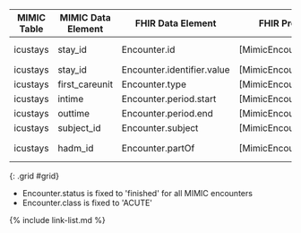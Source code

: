 |MIMIC Table|MIMIC Data Element|FHIR Data Element|FHIR Profile|Notes| 
|---|---|---|---|---|
|icustays|stay_id|Encounter.id|[MimicEncounterICU]|Stay_id converted to UUID5|
|icustays|stay_id|Encounter.identifier.value|[MimicEncounterICU]||
|icustays|first_careunit|Encounter.type|[MimicEncounterICU]||
|icustays|intime|Encounter.period.start|[MimicEncounterICU]||
|icustays|outtime|Encounter.period.end|[MimicEncounterICU]||
|icustays|subject_id|Encounter.subject|[MimicEncounterICU]|Convert to UUID|
|icustays|hadm_id|Encounter.partOf|[MimicEncounterICU]|Links to MIMIC_Encounter's|
{: .grid #grid}

* Encounter.status is fixed to 'finished' for all MIMIC encounters
* Encounter.class is fixed to 'ACUTE'

{% include link-list.md %}
